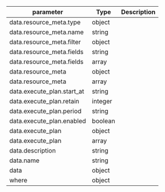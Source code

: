 | parameter | Type | Description |
| ----------- | ----------- |----------- |
| data.resource_meta.type  |  object  |    |
| data.resource_meta.name  |  string  |    |
| data.resource_meta.filter  |  object  |    |
| data.resource_meta.fields  |  string  |    |
| data.resource_meta.fields  |  array  |    |
| data.resource_meta  |  object  |    |
| data.resource_meta  |  array  |    |
| data.execute_plan.start_at  |  string  |    |
| data.execute_plan.retain  |  integer  |    |
| data.execute_plan.period  |  string  |    |
| data.execute_plan.enabled  |  boolean  |    |
| data.execute_plan  |  object  |    |
| data.execute_plan  |  array  |    |
| data.description  |  string  |    |
| data.name  |  string  |    |
| data  |  object  |    |
| where  |  object  |    |